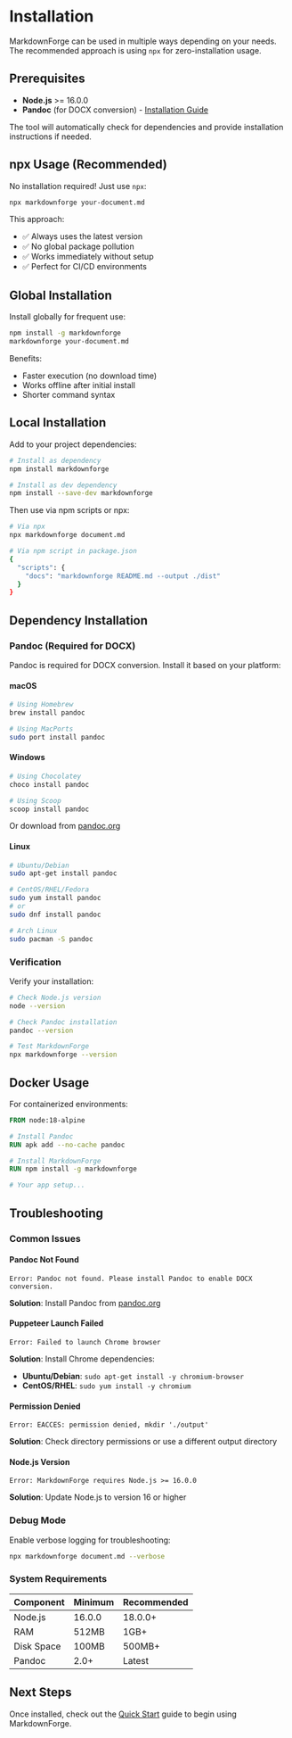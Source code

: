 # Installation

MarkdownForge can be used in multiple ways depending on your needs. The recommended approach is using `npx` for zero-installation usage.

## Prerequisites

- **Node.js** >= 16.0.0
- **Pandoc** (for DOCX conversion) - [Installation Guide](https://pandoc.org/installing.html)

The tool will automatically check for dependencies and provide installation instructions if needed.

## npx Usage (Recommended)

No installation required! Just use `npx`:

```bash
npx markdownforge your-document.md
```

This approach:
- ✅ Always uses the latest version
- ✅ No global package pollution
- ✅ Works immediately without setup
- ✅ Perfect for CI/CD environments

## Global Installation

Install globally for frequent use:

```bash
npm install -g markdownforge
markdownforge your-document.md
```

Benefits:
- Faster execution (no download time)
- Works offline after initial install
- Shorter command syntax

## Local Installation

Add to your project dependencies:

```bash
# Install as dependency
npm install markdownforge

# Install as dev dependency
npm install --save-dev markdownforge
```

Then use via npm scripts or npx:

```bash
# Via npx
npx markdownforge document.md

# Via npm script in package.json
{
  "scripts": {
    "docs": "markdownforge README.md --output ./dist"
  }
}
```

## Dependency Installation

### Pandoc (Required for DOCX)

Pandoc is required for DOCX conversion. Install it based on your platform:

#### macOS
```bash
# Using Homebrew
brew install pandoc

# Using MacPorts
sudo port install pandoc
```

#### Windows
```bash
# Using Chocolatey
choco install pandoc

# Using Scoop
scoop install pandoc
```

Or download from [pandoc.org](https://pandoc.org/installing.html)

#### Linux
```bash
# Ubuntu/Debian
sudo apt-get install pandoc

# CentOS/RHEL/Fedora
sudo yum install pandoc
# or
sudo dnf install pandoc

# Arch Linux
sudo pacman -S pandoc
```

### Verification

Verify your installation:

```bash
# Check Node.js version
node --version

# Check Pandoc installation
pandoc --version

# Test MarkdownForge
npx markdownforge --version
```

## Docker Usage

For containerized environments:

```dockerfile
FROM node:18-alpine

# Install Pandoc
RUN apk add --no-cache pandoc

# Install MarkdownForge
RUN npm install -g markdownforge

# Your app setup...
```

## Troubleshooting

### Common Issues

#### Pandoc Not Found
```
Error: Pandoc not found. Please install Pandoc to enable DOCX conversion.
```
**Solution**: Install Pandoc from [pandoc.org](https://pandoc.org/installing.html)

#### Puppeteer Launch Failed
```
Error: Failed to launch Chrome browser
```
**Solution**: Install Chrome dependencies:
- **Ubuntu/Debian**: `sudo apt-get install -y chromium-browser`
- **CentOS/RHEL**: `sudo yum install -y chromium`

#### Permission Denied
```
Error: EACCES: permission denied, mkdir './output'
```
**Solution**: Check directory permissions or use a different output directory

#### Node.js Version
```
Error: MarkdownForge requires Node.js >= 16.0.0
```
**Solution**: Update Node.js to version 16 or higher

### Debug Mode

Enable verbose logging for troubleshooting:

```bash
npx markdownforge document.md --verbose
```

### System Requirements

| Component | Minimum | Recommended |
|-----------|---------|-------------|
| Node.js | 16.0.0 | 18.0.0+ |
| RAM | 512MB | 1GB+ |
| Disk Space | 100MB | 500MB+ |
| Pandoc | 2.0+ | Latest |

## Next Steps

Once installed, check out the [Quick Start](quickstart.md) guide to begin using MarkdownForge.